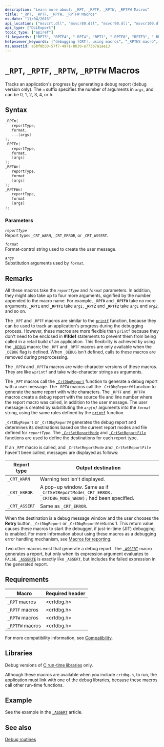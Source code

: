 ```yaml
---
description: "Learn more about: _RPT, _RPTF, _RPTW, _RPTFW Macros"
title: "_RPT, _RPTF, _RPTW, _RPTFW Macros"
ms.date: "11/04/2016"
api_location: ["msvcrt.dll", "msvcr80.dll", "msvcr90.dll", "msvcr100.dll", "msvcr100_clr0400.dll", "msvcr110.dll", "msvcr110_clr0400.dll", "msvcr120.dll", "msvcr120_clr0400.dll", "ucrtbase.dll"]
api_type: ["DLLExport"]
topic_type: ["apiref"]
f1_keywords: ["RPT3", "RPTF4", "_RPT4", "RPT1", "_RPTF0", "RPTF3", "_RPTF4", "RPTF1", "RPT4", "_RPT1", "_RPT0", "RPT0", "_RPTF2", "RPTF0", "_RPT3", "_RPT2", "_RPTF3", "RPT2", "_RPTF1"]
helpviewer_keywords: ["debugging [CRT], using macros", "_RPTW3 macro", "_RPT0 macro", "RPTW4 macro", "_RPTF3 macro", "_RPTW4 macro", "RPTF4 macro", "RPTFW2 macro", "RPTW macros", "RPT1 macro", "_RPTF macros", "RPTFW3 macro", "_RPTW0 macro", "_RPTF0 macro", "macros, debugging with", "_RPTW2 macro", "RPTF3 macro", "RPT3 macro", "RPT0 macro", "_RPT macros", "RPTW3 macro", "_RPTFW macros", "debug reporting macros", "RPTF macros", "RPT macros", "_RPTW macros", "RPTF2 macro", "_RPTF1 macro", "_RPT1 macro", "_RPT4 macro", "_RPTFW2 macro", "_RPTFW1 macro", "RPTF0 macro", "_RPT2 macro", "RPTFW macros", "_RPTW1 macro", "_RPTFW0 macro", "RPT4 macro", "_RPT3 macro", "_RPTFW3 macro", "_RPTF4 macro", "_RPTFW4 macro", "_RPTF2 macro", "RPTW0 macro", "RPTFW4 macro", "RPTFW0 macro", "RPTW2 macro", "RPTF1 macro", "RPT2 macro", "RPTFW1 macro", "RPTW1 macro"]
ms.assetid: a5bf8b30-57f7-4971-8030-e773b7a1ae13
---
```

# `_RPT`, `_RPTF`, `_RPTW`, `_RPTFW` Macros

Tracks an application's progress by generating a debug report (debug version only). The `n` suffix specifies the number of arguments in *`args`*, and can be 0, 1, 2, 3, 4, or 5.

## Syntax

```C
_RPTn(
   reportType,
   format,
   ...[args]
);
_RPTFn(
   reportType,
   format,
   [args]
);
_RPTWn(
   reportType,
   format
   [args]
);
_RPTFWn(
   reportType,
   format
   [args]
);
```

### Parameters

*`reportType`*\
Report type: `_CRT_WARN`, `_CRT_ERROR`, or `_CRT_ASSERT`.

*`format`*\
Format-control string used to create the user message.

*`args`*\
Substitution arguments used by *`format`*.

## Remarks

All these macros take the *`reportType`* and *`format`* parameters. In addition, they might also take up to four more arguments, signified by the number appended to the macro name. For example, **`_RPT0`** and **`_RPTF0`** take no more arguments, **`_RPT1`** and **`_RPTF1`** take *`arg1`*, **`_RPT2`** and **`_RPTF2`** take *`arg1`* and *`arg2`*, and so on.

The `_RPT` and `_RPTF` macros are similar to the [`printf`](printf-printf-l-wprintf-wprintf-l.md) function, because they can be used to track an application's progress during the debugging process. However, these macros are more flexible than `printf` because they don't need to be enclosed in **#ifdef** statements to prevent them from being called in a retail build of an application. This flexibility is achieved by using the [`_DEBUG`](../debug.md) macro; the `_RPT` and `_RPTF` macros are only available when the `_DEBUG` flag is defined. When `_DEBUG` isn't defined, calls to these macros are removed during preprocessing.

The `_RPTW` and `_RPTFW` macros are wide-character versions of these macros. They are like `wprintf` and take wide-character strings as arguments.

The `_RPT` macros call the [`_CrtDbgReport`](crtdbgreport-crtdbgreportw.md) function to generate a debug report with a user message. The `_RPTW` macros call the `_CrtDbgReportW` function to generate the same report with wide characters. The `_RPTF` and `_RPTFW` macros create a debug report with the source file and line number where the report macro was called, in addition to the user message. The user message is created by substituting the *`arg[n]`* arguments into the *`format`* string, using the same rules defined by the [`printf`](printf-printf-l-wprintf-wprintf-l.md) function.

`_CrtDbgReport` or `_CrtDbgReportW` generates the debug report and determines its destinations based on the current report modes and file defined for *`reportType`*. The [`_CrtSetReportMode`](crtsetreportmode.md) and [`_CrtSetReportFile`](crtsetreportfile.md) functions are used to define the destinations for each report type.

If an `_RPT` macro is called, and `_CrtSetReportMode` and `_CrtSetReportFile` haven't been called, messages are displayed as follows:

| Report type | Output destination |
|---|---|
| `_CRT_WARN` | Warning text isn't displayed. |
| `_CRT_ERROR` | A pop-up window. Same as if `_CrtSetReportMode(_CRT_ERROR, _CRTDBG_MODE_WNDW);` had been specified. |
| `_CRT_ASSERT` | Same as `_CRT_ERROR`. |

When the destination is a debug message window and the user chooses the **Retry** button, `_CrtDbgReport` or `_CrtDbgReportW` returns 1. This return value causes these macros to start the debugger, if just-in-time (JIT) debugging is enabled. For more information about using these macros as a debugging error handling mechanism, see [Macros for reporting](../crt-debugging-techniques.md#macros-for-reporting).

Two other macros exist that generate a debug report. The [`_ASSERT`](assert-asserte-assert-expr-macros.md) macro generates a report, but only when its expression argument evaluates to `FALSE`. [`_ASSERTE`](assert-asserte-assert-expr-macros.md) is exactly like `_ASSERT`, but includes the failed expression in the generated report.

## Requirements

| Macro | Required header |
|---|---|
| `_RPT` macros | \<crtdbg.h> |
| `_RPTF` macros | \<crtdbg.h> |
| `_RPTW` macros | \<crtdbg.h> |
| `_RPTFW` macros | \<crtdbg.h> |

For more compatibility information, see [Compatibility](../compatibility.md).

## Libraries

Debug versions of [C run-time libraries](../crt-library-features.md) only.

Although these macros are available when you include `crtdbg.h`, to run, the application must link with one of the debug libraries, because these macros call other run-time functions.

## Example

See the example in the [`_ASSERT`](assert-asserte-assert-expr-macros.md) article.

## See also

[Debug routines](../debug-routines.md)
